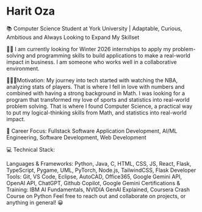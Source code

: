 # Harit Oza
📚 Computer Science Student at York University | Adaptable, Curious, Ambitious and Always Looking to Expand My Skillset

🕵️‍♀️ I am currently looking for Winter 2026 internships to apply my problem-solving and programming skills to build applications to make a real-world impact in business. I am someone who works well in a collaborative environment. 

💯🔥🎯Motivation: My journey into tech started with watching the NBA, analyzing stats of players. That is where I fell in love with numbers and combined with having a strong background in Math. I was looking for a program that transformed my love of sports and statistics into real-world problem solving. That is where I found Computer Science, a practical way to put my logical-thinking skills from Math, and statistics into real-world impact.

🎯 Career Focus: Fullstack Software Application Development, AI/ML Engineering, Software Development, Web Development

💻 Technical Stack:

Languages & Frameworks: Python, Java, C, HTML, CSS, JS, React, Flask, TypeScript, Pygame, UML, PyTorch, Node.js, TailwindCSS, Flask Developer Tools: Git, VS Code, Eclipse, AutoCAD, Office365, Google Gemini API, OpenAI API, ChatGPT, Github Copilot, Google Gemini Certifications & Training: IBM AI Fundamentals, NVIDIA GenAI Explained, Coursera Crash Course on Python
Feel free to reach out and collaborate on projects, or anything in general! 😀

